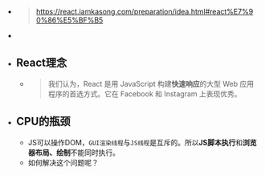 - > https://react.iamkasong.com/preparation/idea.html#react%E7%90%86%E5%BF%B5
-
- ## React理念
	- > 我们认为，React 是用 JavaScript 构建**快速响应**的大型 Web 应用程序的首选方式。它在 Facebook 和 Instagram 上表现优秀。
- ## CPU的瓶颈
	- JS可以操作DOM，`GUI渲染线程`与`JS线程`是互斥的。所以**JS脚本执行**和**浏览器布局、绘制**不能同时执行。
	- 如何解决这个问题呢？